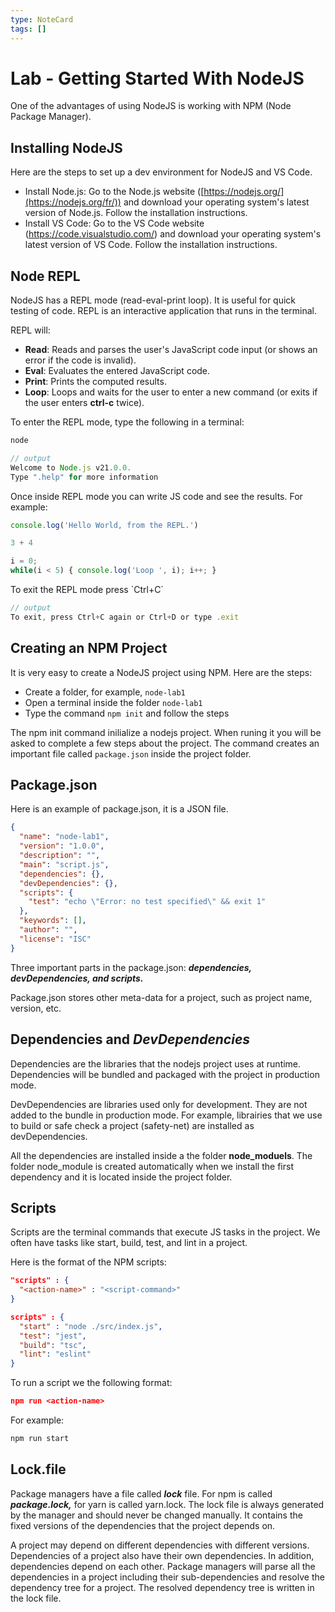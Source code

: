 ```yaml
---
type: NoteCard
tags: []
---
```


# Lab - Getting Started With NodeJS

One of the advantages of using NodeJS is working with NPM (Node Package Manager).

## Installing NodeJS

Here are the steps to set up a dev environment for NodeJS and VS Code.

*   Install Node.js: Go to the Node.js website ([https://nodejs.org/](https://nodejs.org/fr/)) and download your operating system's latest version of Node.js. Follow the installation instructions.
*   Install VS Code: Go to the VS Code website (<https://code.visualstudio.com/>) and download your operating system's latest version of VS Code. Follow the installation instructions.

## Node REPL

NodeJS has a REPL mode (read-eval-print loop). It is useful for quick testing of code. REPL is an interactive application that runs in the terminal.

REPL will:

*   **Read**: Reads and parses the user's JavaScript code input (or shows an error if the code is invalid).
*   **Eval**: Evaluates the entered JavaScript code.
*   **Print**: Prints the computed results.
*   **Loop**: Loops and waits for the user to enter a new command (or exits if the user enters **ctrl-c** twice).

To enter the REPL mode, type the following in a terminal:

```js
node

// output
Welcome to Node.js v21.0.0.
Type ".help" for more information
```

Once inside REPL mode you can write JS code and see the results. For example:

```js
console.log('Hello World, from the REPL.')
```

```js
3 + 4
```

```js
i = 0;
while(i < 5) { console.log('Loop ', i); i++; }
```

To exit the REPL mode press \`Ctrl+C\`

```js
// output
To exit, press Ctrl+C again or Ctrl+D or type .exit
```

## Creating an NPM Project

It is very easy to create a NodeJS project using NPM. Here are the steps:

*   Create a folder, for example, `node-lab1`
*   Open a terminal inside the folder `node-lab1`
*   Type the command `npm init` and follow the steps

The npm init command inilialize a nodejs project. When runing it you will be asked to complete a few steps about the project. The command creates an important file called `package.json` inside the project folder.

## Package.json

Here is an example of package.json, it is a JSON file.

```json
{
  "name": "node-lab1",
  "version": "1.0.0",
  "description": "",
  "main": "script.js",
  "dependencies": {},
  "devDependencies": {},
  "scripts": {
    "test": "echo \"Error: no test specified\" && exit 1"
  },
  "keywords": [],
  "author": "",
  "license": "ISC"
}
```

Three important parts in the package.json: ***dependencies, devDependencies, and scripts.***

Package.json stores other meta-data for a project, such as project name, version, etc.

## Dependencies and ***DevDependencies***

Dependencies are the libraries that the nodejs project uses at runtime. Dependencies will be bundled and packaged with the project in production mode.

DevDependencies are libraries used only for development. They are not added to the bundle in production mode. For example, librairies that we use to build or safe check a project (safety-net) are installed as devDependencies.

All the dependencies are installed inside a the folder **node\_moduels**. The folder node\_module is created automatically when we install the first dependency and it is located inside the project folder.

## Scripts

Scripts are the terminal commands that execute JS tasks in the project. We often have tasks like start, build, test, and lint in a project.

Here is the format of the NPM scripts:

```json
"scripts" : {
  "<action-name>" : "<script-command>"
}
```

```json
scripts" : {
  "start" : "node ./src/index.js",
  "test": "jest",
  "build": "tsc",
  "lint": "eslint"
}
```

To run a script we the following format:

```json
npm run <action-name> 
```

For example:

```js
npm run start
```

## Lock.file

Package managers have a file called ***lock*** file. For npm is called ***package.lock,*** for yarn is called yarn.lock. The lock file is always generated by the manager and should never be changed manually. It contains the fixed versions of the dependencies that the project depends on.

A project may depend on different dependencies with different versions. Dependencies of a project also have their own dependencies. In addition, dependencies depend on each other. Package managers will parse all the dependencies in a project including their sub-dependencies and resolve the dependency tree for a project. The resolved dependency tree is written in the lock file.

